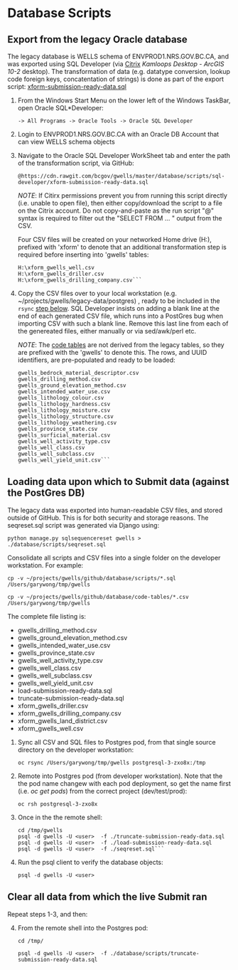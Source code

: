 # Database Scripts

## Export from the legacy Oracle database

The legacy database is WELLS schema of ENVPROD1.NRS.GOV.BC.CA, and was exported using SQL Developer (via [Citrix](https://dts.gov.bc.ca/Citrix/BCGOVWeb/) *Kamloops Desktop - ArcGIS 10-2* desktop).  The transformation of data (e.g. datatype conversion, lookup code foreign keys, concatentation of strings) is done as part of the export script:
    [xform-submission-ready-data.sql](scripts/sql-developer/xform-submission-ready-data.sql)

1. From the Windows Start Menu on the lower left of the Windows TaskBar, open Oracle SQL*Developer:

    ```-> All Programs -> Oracle Tools -> Oracle SQL Developer```

2. Login to ENVPROD1.NRS.GOV.BC.CA with an Oracle DB Account that can view WELLS schema objects

3.  Navigate to the Oracle SQL Developer WorkSheet tab and enter the path of the transformation script, via GitHub:

    `@https://cdn.rawgit.com/bcgov/gwells/master/database/scripts/sql-developer/xform-submission-ready-data.sql`

    *NOTE*: If Citirx permissions prevent you from running this script directly (i.e. unable to open file), then either
    copy/download the script to a file on the Citrix account.  Do not copy-and-paste as the run script "@" syntax is 
    required to filter out the "SELECT FROM ... " output from the CSV.

    Four CSV files will be created on your networked Home drive (H:\), prefixed with 'xform' to denote that an additional transformation step is required before inserting into 'gwells' tables:
    ```H:\xform_gwells_land_district.csv    
    H:\xform_gwells_well.csv
    H:\xform_gwells_driller.csv
    H:\xform_gwells_drilling_company.csv```

4. Copy the CSV files over to your local workstation (e.g. ~/projects/gwells/legacy-data/postgres) , ready to be included in the
    `rsync` [step below](#rsync-csv).  SQL Developer insists on adding a blank line at the end of each generated CSV file, which
    runs into a PostGres bug when importing CSV with such a blank line.   Remove this last line from each of the genereated files, either manually or via sed/awk/perl etc.

   *NOTE*: The [code tables](code-tables) are not derived from the legacy tables, so they are prefixed
   with the 'gwells' to denote this.  The rows, and UUID identifiers, are pre-populated and ready to be loaded:
    ```gwells_bedrock_material.csv
    gwells_bedrock_material_descriptor.csv
    gwells_drilling_method.csv
    gwells_ground_elevation_method.csv
    gwells_intended_water_use.csv
    gwells_lithology_colour.csv
    gwells_lithology_hardness.csv
    gwells_lithology_moisture.csv
    gwells_lithology_structure.csv
    gwells_lithology_weathering.csv
    gwells_province_state.csv
    gwells_surficial_material.csv
    gwells_well_activity_type.csv
    gwells_well_class.csv
    gwells_well_subclass.csv
    gwells_well_yield_unit.csv```    

## Loading data upon which to Submit data (against the PostGres DB) 

The legacy data was exported into human-readable CSV files, and stored outside of GitHub.  This is for both 
security and storage reasons.  The seqreset.sql script was generated via Django using:

```python manage.py sqlsequencereset gwells > ./database/scripts/seqreset.sql```

Consolidate all scripts and CSV files into a single folder on the developer workstation.  For example:

```cp -v ~/projects/gwells/github/database/scripts/*.sql /Users/garywong/tmp/gwells```

```cp -v ~/projects/gwells/github/database/code-tables/*.csv  /Users/garywong/tmp/gwells```

The complete file listing is:
- gwells_drilling_method.csv
- gwells_ground_elevation_method.csv
- gwells_intended_water_use.csv
- gwells_province_state.csv
- gwells_well_activity_type.csv
- gwells_well_class.csv
- gwells_well_subclass.csv
- gwells_well_yield_unit.csv
- load-submission-ready-data.sql
- truncate-submission-ready-data.sql
- xform_gwells_driller.csv
- xform_gwells_drilling_company.csv
- xform_gwells_land_district.csv
- xform_gwells_well.csv

1.  Sync all CSV and SQL files to Postgres pod, from that single source directory <a id="rsync-csv"></a> on the developer workstation:

    ```oc rsync /Users/garywong/tmp/gwells postgresql-3-zxo8x:/tmp```

2.  Remote into Postgres pod (from developer workstation).  Note that the the pod name changew with
each pod deployment, so get the name first (i.e. *oc get pods*) from the correct project (dev/test/prod):

    ```oc rsh postgresql-3-zxo8x```

3.  Once in the the remote shell:
    ```
    cd /tmp/gwells  
    psql -d gwells -U <user>  -f ./truncate-submission-ready-data.sql
    psql -d gwells -U <user>  -f ./load-submission-ready-data.sql
    psql -d gwells -U <user>  -f ./seqreset.sql```

4. Run the psql client to verify the database objects:

    ```
    psql -d gwells -U <user>
    ```

## Clear all data from which the live Submit ran

Repeat steps 1-3, and then:

4.  From the remote shell into the Postgres pod:

    ```
    cd /tmp/ 
    ```

    ```
    psql -d gwells -U <user>  -f ./database/scripts/truncate-submission-ready-data.sql
    ```